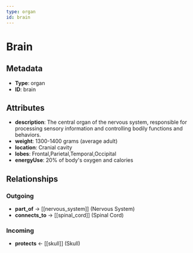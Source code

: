 ```yaml
---
type: organ
id: brain
---
```


# Brain

## Metadata

- **Type**: organ
- **ID**: brain

## Attributes

- **description**: The central organ of the nervous system, responsible for processing sensory information and controlling bodily functions and behaviors.
- **weight**: 1300-1400 grams (average adult)
- **location**: Cranial cavity
- **lobes**: Frontal,Parietal,Temporal,Occipital
- **energyUse**: 20% of body's oxygen and calories

## Relationships

### Outgoing

- **part_of** → [[nervous_system]] (Nervous System)
- **connects_to** → [[spinal_cord]] (Spinal Cord)

### Incoming

- **protects** ← [[skull]] (Skull)

